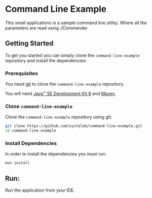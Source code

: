 # Command Line Example

This small applications is a sample command line utility. Where all the parameters are read using JCommander

## Getting Started

To get you started you can simply clone the `command-line-example` repository and install the dependencies:

### Prerequisites

You need [git][git] to clone the `command-line-example` repository.

You will need [Java™ SE Development Kit 8][jdk-download] and [Maven][maven].

### Clone `command-line-example`

Clone the `command-line-example` repository using git:

```bash
git clone https://github.com/systelab/command-line-example.git
cd command-line-example
```

### Install Dependencies

In order to install the dependencies you must run:

```bash
mvn install
```


## Run:

Run the application from your IDE.


[git]: https://git-scm.com/
[maven]: https://maven.apache.org/download.cgi
[jdk-download]: http://www.oracle.com/technetwork/java/javase/downloads
